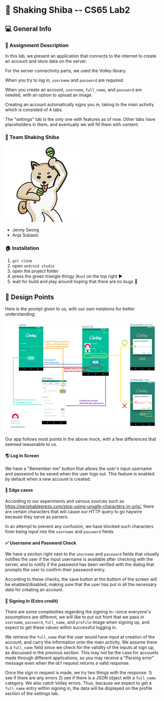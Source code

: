 # 📱 Shaking Shiba -- CS65 Lab2

## 💻 General Info

### 📝 Assignment Description

In this lab, we present an application that connects to the internet to create an account and store data on the server.

For the server connectivity parts, we used the Volley library.

When you try to log in, `username` and `password` are required.

When you create an account, `username`,  `full_name`, and `password` are needed, with an option to upload an image.

Creating an account automatically signs you in, taking to the main activity which is consisted of 4 tabs.

The "settings" tab is the only one with features as of now. Other tabs have placeholders in them, and eventually we will fill them with content.

### 🐶 Team Shaking Shiba
![shiba](app/src/main/res/drawable/shiba.jpg)
 - Jenny Seong
 - Anja Subasic

### 🏠 Installation

  1. `git clone`
  2. open `android studio`
  3. open the project folder
  4. press the green triangle thingy (`Run`) on the top right ▶️
  5. wait for build and play around hoping that there are no bugs 🐛

## 🎨 Design Points

Here is the prompt given to us, with our own notations for better understanding:

![balsamic](app/src/main/res/drawable/flow.png)

Our app follows most points in the above mock, with a few differences that seemed reasonable to us.

#### 🌎 Log In Screen

We have a "Remember me" button that allows the user's input username and password to be saved when the user logs out. This feature is enabled by default when a new account is created.

#### 👩 Edge cases

According to our experiments and various sources such as https://perishablepress.com/stop-using-unsafe-characters-in-urls/, there are certain characters that will cause our HTTP query to go haywire because they serve as parsers.

In an attempt to prevent any confusion, we have blocked such characters from being input into the `username` and `password` fields.

#### ✅ Username and Password Check

We have a section right next to the `username` and `password` fields that visually notifies the user if the input username is available after checking with the server, and to notify if the password has been verified with the dialog that prompts the user to confirm their password entry.

According to these checks, the save button at the bottom of the screen will be enabled/disabled, making sure that the user has put in all the necessary data for creating an account.

#### 🚗 Signing In (Extra credit)

There are some complexities regarding the signing in--since everyone's assumptions are different, we will like to put out front that we pass in `username`, `password`, `full_name`, and `profile` image when signing up, and expect to get these values within successful logging in.

We retrieve the `full_name` that the user would have input at creation of the account, and carry the information onto the main activity. We assume there is a `full_name` field since we check for the validity of the inputs at sign up, as discussed in the previous section. This may not be the case for accounts made through different applications, so you may receive a "Parsing error" message even when the `GET` request returns a valid response.

Once the sign in request is made, we try two things with the response. 1) see if there are any errors 2) see if there is a JSON object with a `full_name` category. We also catch Volley errors. Thus, because we expect to get a `full_name` entry within signing in, the data will be displayed on the profile section of the settings tab.
